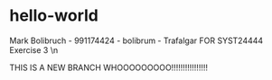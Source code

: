 # hello-world
Mark Bolibruch - 991174424 - bolibrum - Trafalgar FOR SYST24444 Exercise 3 \n

THIS IS A NEW BRANCH WHOOOOOOOOO!!!!!!!!!!!!!!!!
